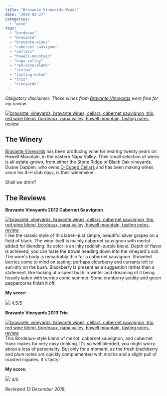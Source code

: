 ```yaml
---
title: "Bravante Vineyards Wines"
date: "2019-02-27"
categories:
  - "wine"
tags:
  - "bordeaux"
  - "bravante"
  - "bravante-wines"
  - "cabernet-sauvignon"
  - "cellars"
  - "howell-mountain"
  - "napa-valley"
  - "red-wine-blend"
  - "review"
  - "tasting-notes"
  - "trio"
  - "vineyards"
---
```


_Obligatory disclaimer: These wines from [Bravante Vineyards](http://www.bravantevineyards.com/) were free for my review._

[![bravante, vineyards, bravante wines, cellars, cabernet sauvignon, trio, red wine blend, bordeaux, napa valley, howell mountain, tasting notes, review](https://thegourmez-wpmedia.s3.amazonaws.com/2019/02/IMG_20181214_153533-500x402.jpg)](https://thegourmez-wpmedia.s3.amazonaws.com/2019/02/IMG_20181214_153533.jpg)

## The Winery

[Bravante Vineyards](http://www.bravantevineyards.com/) has been producing wine for nearing twenty years on Howell Mountain, in the eastern Napa Valley. Their small selection of wines is all estate-grown, from either the Stone Ridge or Black Oak vineyards. Duane Dappen, who owns [D-Cubed Cellars](http://thegourmez.com/2018/10/09/d-cubed-cellars-zinfandel/) and has been making wines since his 4-H club days, is their winemaker.

Shall we drink?

## The Reviews

**Bravante Vineyards 2012 Cabernet Sauvignon**

[![bravante, vineyards, bravante wines, cellars, cabernet sauvignon, trio, red wine blend, bordeaux, napa valley, howell mountain, tasting notes, review](https://thegourmez-wpmedia.s3.amazonaws.com/2019/02/IMG_20181214_154703-358x500.jpg)](https://thegourmez-wpmedia.s3.amazonaws.com/2019/02/IMG_20181214_154703.jpg)I like the classic style of this label--just simple, beautiful silver grapes on a field of black. The wine itself is mainly cabernet sauvignon with merlot added for blending. Its color is an inky reddish-purple blend. Depth of flavor is achieved; you can taste the trowel heading down into the vineyard's soil. The wine's body is remarkably thin for a cabernet sauvignon. Shriveled berries come to mind on tasting; perhaps elderberry and currants left to sun-dry on the bush. Blackberry is present as a suggestion rather than a statement, like looking at a spent bush in winter and dreaming of it being heavily laden with berries come summer. Some cranberry acidity and green peppercorns finish it off.

**My score:**




<div class="caption">

[![](https://thegourmez-wpmedia.s3.amazonaws.com/2009/02/rating_truffle1.gif)](https://thegourmez-wpmedia.s3.amazonaws.com/2009/02/rating_truffle1.gif) 4.5/5</div>


**Bravante Vineyards 2013 Trio**

[![bravante, vineyards, bravante wines, cellars, cabernet sauvignon, trio, red wine blend, bordeaux, napa valley, howell mountain, tasting notes, review](https://thegourmez-wpmedia.s3.amazonaws.com/2019/02/IMG_20181214_153247-359x500.jpg)](https://thegourmez-wpmedia.s3.amazonaws.com/2019/02/IMG_20181214_153247.jpg)This Bordeaux-style blend of merlot, cabernet sauvignon, and cabernet franc makes for very easy drinking. It's so well blended, you might worry about a loss of personality. But only for a moment, as the fresh blackberry and plum notes are quickly complemented with mocha and a slight pull of roasted nopales. It's tasty!

**My score:**




<div class="caption">

[![](https://thegourmez-wpmedia.s3.amazonaws.com/2009/02/rating_truffle1.gif)](https://thegourmez-wpmedia.s3.amazonaws.com/2009/02/rating_truffle1.gif) 4/5</div>


_Reviewed 13 December 2018._
